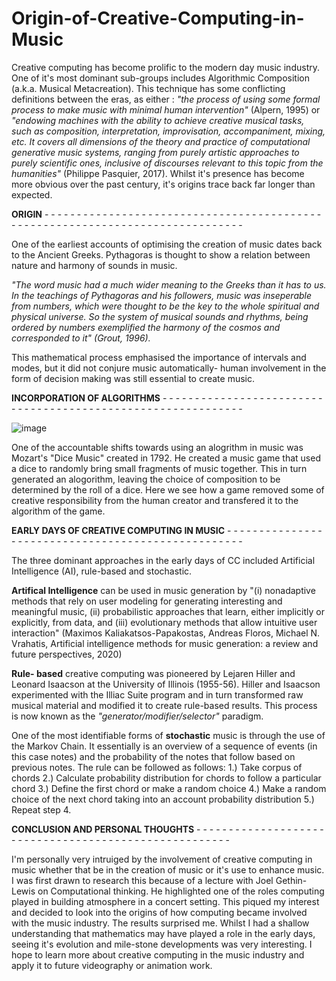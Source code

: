 # Origin-of-Creative-Computing-in-Music
Creative computing has become prolific to the modern day music industry. One of it's most dominant sub-groups includes Algorithmic Composition (a.k.a. Musical Metacreation). This technique has some conflicting definitions between the eras, as either : _"the process of using some formal process to make music with minimal human intervention"_ (Alpern, 1995) or _"endowing machines with the ability to achieve creative musical tasks, such as composition, interpretation, improvisation, accompaniment, mixing, etc. It covers all dimensions of the theory and practice of computational generative music systems, ranging from purely artistic approaches to purely scientific ones, inclusive of discourses relevant to this topic from the humanities"_ (Philippe Pasquier, 2017). Whilst it's presence has become more obvious over the past century, it's origins trace back far longer than expected. 


**ORIGIN** - - - - - - - - - - - - - - - - - - - - - - - - - - - - - - - - - - - - - - - - - - - - - - - - - - - - - - - - - - - - - - - - - - - - - - - - - - - - - - - 

One of the earliest accounts of optimising the creation of music dates back to the Ancient Greeks. Pythagoras is thought to show a relation between nature and harmony of sounds in music. 

_"The word music had a much wider meaning to the Greeks than it has to us. In the teachings of Pythagoras and his followers, music was inseperable from numbers, which were thought to be the key to the whole spiritual and physical universe. So the system of musical sounds and rhythms, being ordered by numbers exemplified the harmony of the cosmos and corresponded to it" (Grout, 1996)._

This mathematical process emphasised the importance of intervals and modes, but it did not conjure music automatically- human involvement in the form of decision making was still essential to create music. 


**INCORPORATION OF ALGORITHMS** - - - - - - - - - - - - - - - - - - - - - - - - - - - - - - - - - - - - - - - - - - - - - - - - - - - - - - - - - - - - - 

![image](https://user-images.githubusercontent.com/94369568/142288878-f3d09311-74ef-48c8-84d7-11feb44c7e52.png)

One of the accountable shifts towards using an alogrithm in music was Mozart's "Dice Music" created in 1792. He created a music game that used a dice to randomly bring small fragments of music together. This in turn generated an alogorithm, leaving the choice of composition to be determined by the roll of a dice. Here we see how a game removed some of creative responsibility from the human creator and transfered it to the algorithm of the game. 

**EARLY DAYS OF CREATIVE COMPUTING IN MUSIC** - - - - - - - - - - - - - - - - - - - - - - - - - - - - - - - - - - - - - - - - - - - - - - - - - - - 

The three dominant approaches in the early days of CC included Artificial Intelligence (AI), rule-based and stochastic. 

**Artifical Intelligence** can be used in music generation by "(i) nonadaptive methods that rely on user modeling for generating interesting and meaningful music, (ii) probabilistic approaches that learn, either implicitly or explicitly, from data, and (iii) evolutionary methods that allow intuitive user interaction" (Maximos Kaliakatsos-Papakostas, Andreas Floros, Michael N. Vrahatis, Artificial intelligence methods for music generation: a review and future perspectives,
2020)

**Rule- based** creative computing was pioneered by Lejaren Hiller and Leonard Isaacson at the University of Illinois (1955-56). Hiller and Isaacson experimented with the Illiac Suite program and in turn transformed raw musical material and modified it to create rule-based results. This process is now known as the _"generator/modifier/selector"_ paradigm. 

One of the most identifiable forms of **stochastic** music is through the use of the Markov Chain. It essentially is an overview of a sequence of events (in this case notes) and the probability of the notes that follow based on previous notes. The rule can be followed as follows: 
1.) Take corpus of chords
2.) Calculate probability distribution for chords to follow a particular chord
3.) Define the first chord or make a random choice
4.) Make a random choice of the next chord taking into an account probability distribution
5.) Repeat step 4.


**CONCLUSION AND PERSONAL THOUGHTS**  - - - - - - - - - - - - - - - - - - - - - - - - - - - - - - - - - - - - - - - - - - - - - - - - - - - - - -

I'm personally very intruiged by the involvement of creative computing in music whether that be in the creation of music or it's use to enhance music. I was first drawn to research this because of a lecture with Joel Gethin-Lewis on Computational thinking. He highlighted one of the roles computing played in building atmosphere in a concert setting. This piqued my interest and decided to look into the origins of how computing became involved with the music industry. The results surprised me. Whilst I had a shallow understanding that mathematics may have played a role in the early days, seeing it's evolution and mile-stone developments was very interesting. I hope to learn more about creative computing in the music industry and apply it to future videography or animation work. 

